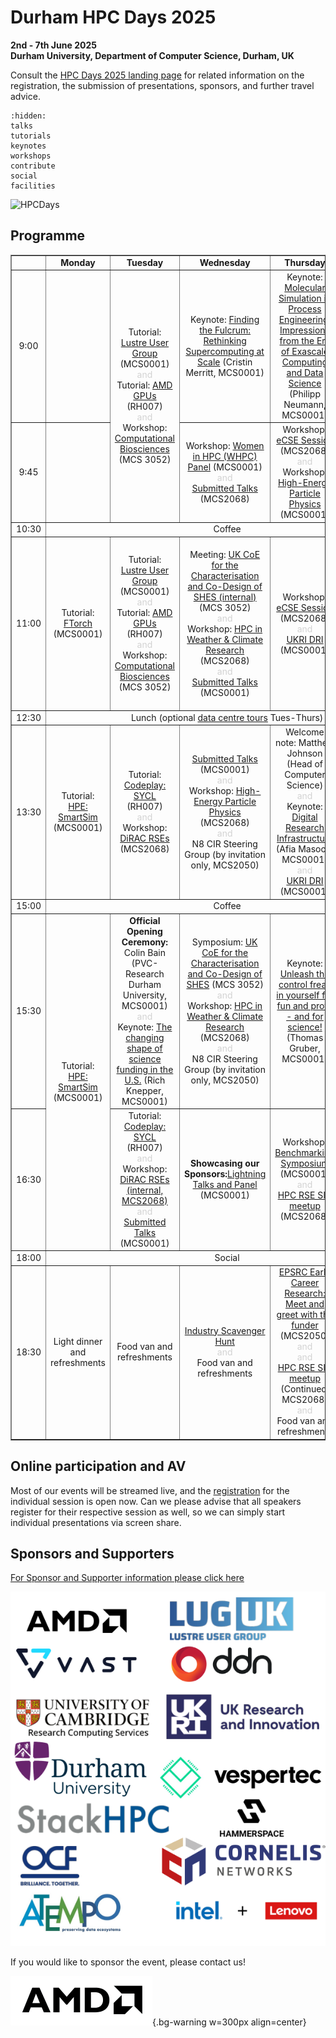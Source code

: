 # Durham HPC Days 2025
**2nd - 7th June 2025**\
**Durham University, Department of Computer Science, Durham, UK**

Consult the [HPC Days 2025 landing page](https://www.durham.ac.uk/research/institutes-and-centres/data-science/events-/durham---hpc-days/) for related information on the registration, the submission of presentations, sponsors, and further travel advice.

```{toctree}
:hidden:
talks
tutorials
keynotes
workshops
contribute
social
facilities
```

![HPCDays](../images/HPC-days-pic.png)

## Programme

<!-- <table border="1" cellspacing="0" cellpadding="5"> -->
<table border="1" style="width: 100%; text-align: center;">
<tr>
  <td></td>
  <td><b>Monday </b></td>
  <td><b>Tuesday </b></td>
  <td><b>Wednesday </b></td>
  <td><b>Thursday </b></td>
  <td><b>Friday </b></td>
  <td><b>Saturday </b></td>
</tr>
<tr>
  <td> 9:00 </td>
  <td> </td>
  <td rowspan="2"> 
    Tutorial: <a href="tutorials.html#lustre-user-group-darshan-profiling-on-lustre">Lustre User Group</a> (MCS0001) 
    <br /><div style="color:LightGrey;font-size=50%">and</div>  
    Tutorial: <a href="tutorials.html#amd-gpus-simplify-your-hpc-application-port-to-gpus-openmp-and-managed-memory-on-amd-mi300a-and-mi300x">AMD GPUs</a> (RH007) 
    <br /><div style="color:LightGrey;font-size=50%">and</div> 
    Workshop: <a href="workshops.html#computational-biosciences">Computational Biosciences</a> (MCS 3052)
  </td>
  <td> Keynote: <a href="keynotes.html#cristin-merritt-chief-marketing-officer-alces-flight-ltd">Finding the Fulcrum: Rethinking Supercomputing at Scale</a> (Cristin Merritt, MCS0001)</td>
  <td> Keynote: <a href="keynotes.html#prof-dr-philipp-neumann">Molecular Simulation in Process Engineering: Impressions from the Era of Exascale Computing and Data Science</a> (Philipp Neumann, MCS0001) </td>
  <td> Keynote: <a href="keynotes.html#dr-katy-clough-stfc-ernest-rutherford-research-fellow">Challenges and Opportunities in HPC for Numerical Relativity</a> (Katy Clough, MCS0001) </td>
  <td rowspan=13> <a href="social.html">Join us for our Saturday Social!</a> </td>
</tr>
<tr>
  <td> 9:45 </td>
  <td>  </td>
  <td> 
    Workshop: <a href="workshops.html#women-in-hpc-whpc">Women in HPC (WHPC) Panel</a> (MCS0001)
    <br /><div style="color:LightGrey;font-size=50%">and</div> 
    <a href="talks.html#wednesday-4-june-2025-09-45-to-10-30">Submitted Talks</a> (MCS2068)
  </td>
  <td> 
    Workshop: <a href="workshops.html#ecse-session">eCSE Session</a> (MCS2068) 
    <br /><div style="color:LightGrey;font-size=50%">and</div>
    Workshop: <a href="workshops.html#id1">High-Energy Particle Physics</a> (MCS0001)
  </td>
  <td> 
    Workshop: <a href="workshops.html#numerical-relativity">Numerical Relativity</a> (MCS0001)
    <br /><div style="color:LightGrey;font-size=50%">and</div>
    Workshop: <a href="workshops.html#id2">Benchmarking Symposium</a> (MCS2068) 
  </td>
</tr> 
<tr>
  <td> 10:30 </td>
  <td colspan="5" align="center">Coffee</td>
</tr>
<tr>
  <td> 11:00 </td>
  <td> Tutorial: <a href="tutorials.html#iccs-ftorch">FTorch</a> (MCS0001) </td>
  <td> 
    Tutorial: <a href="tutorials.html#lustre-user-group-darshan-profiling-on-lustre">Lustre User Group</a> (MCS0001)  
    <br /><div style="color:LightGrey;font-size=50%">and</div> 
    Tutorial: <a href="tutorials.html#amd-gpus-simplify-your-hpc-application-port-to-gpus-openmp-and-managed-memory-on-amd-mi300a-and-mi300x">AMD GPUs</a> (RH007)
    <br /><div style="color:LightGrey;font-size=50%">and</div> 
    Workshop: <a href="workshops.html#computational-biosciences">Computational Biosciences</a> (MCS 3052)
  </td>
  <td> 
    Meeting: <a href="dri.html">UK CoE for the Characterisation and Co-Design of SHES (internal)</a> (MCS 3052) 
    <br /><div style="color:LightGrey;font-size=50%">and</div> 
    Workshop: <a href="workshops.html#hpc-in-weather-climate-research">HPC in Weather & Climate Research</a> (MCS2068) 
    <br /><div style="color:LightGrey;font-size=50%">and</div> 
    <a href="talks.html#wednesday-4-june-2025-11-00-to-12-30">Submitted Talks</a> (MCS0001)
  </td>
  <td> 
    Workshop: <a href="workshops.html#ecse-session">eCSE Session</a> (MCS2068) 
    <br /><div style="color:LightGrey;font-size=50%">and</div>
    <a href="dri.html">UKRI DRI</a> (MCS0001) 
  </td>
  <td> 
    Workshop: <a href="workshops.html#numerical-relativity">Numerical Relativity</a> (MCS0001)  
    <br /><div style="color:LightGrey;font-size=50%">and</div>
    Workshop: <a href="workshops.html#id3">Women in HPC (WHPC) </a> (MCS2068) 
    <br /><div style="color:LightGrey;font-size=50%">and</div>
    EPSRC: Meet the funder (please arrange 1:1s beforehand) (MCS 3052)
  </td>
</tr> 
<tr>
  <td> 12:30 </td>
  <td colspan="5" align="center">Lunch (optional <a href="datacentre.html">data centre tours</a> Tues-Thurs)</td>
</tr>
<tr>
  <td> 13:30 </td>
  <td> Tutorial: <a href="tutorials.html#hpe-smartsim"> HPE: SmartSim</a> (MCS0001) </td>
  <td> 
    Tutorial: <a href="tutorials.html#codeplay-accelerate-your-code-on-gpus-and-more-using-c-and-sycl">Codeplay: SYCL</a> (RH007)
    <br /><div style="color:LightGrey;font-size=50%">and</div> 
    Workshop: <a href="workshops.html#dirac-rses"> DiRAC RSEs </a> (MCS2068)
  </td>
  <td> 
    <a href="talks.html#wednesday-4-june-2025-13-30-to-15-00">Submitted Talks</a> (MCS0001) 
    <br /><div style="color:LightGrey;font-size=50%">and</div> 
    Workshop: <a href="workshops.html#hpc-htc-in-high-energy-physics">High-Energy Particle Physics</a> (MCS2068)
    <br /><div style="color:LightGrey;font-size=50%">and</div>
    N8 CIR Steering Group (by invitation only, MCS2050)
  </td>
  <td> 
    Welcome note: Matthew Johnson (Head of Computer Science)
    <br /><div style="color:LightGrey;font-size=50%">and</div> 
    Keynote: <a href="dri.html">Digital Research Infrastructure</a> <br /> (Afia Masood, MCS0001) 
    <br /><div style="color:LightGrey;font-size=50%">and</div> 
    <a href="dri.html">UKRI DRI</a> (MCS0001) 
  </td>
  <td> 
    Workshop: <a href="workshops.html#cosec">CoSeC</a> (MCS0001) 
    <br /><div style="color:LightGrey;font-size=50%">and</div>
    Workshop: <a href="workshops.html#id4">Particle physics</a> (MCS2068) </td>
</tr> 
<tr>
  <td> 15:00 </td>
  <td colspan="5" align="center">Coffee</td>
</tr>
<tr>
  <td> 15:30 </td>
  <td rowspan="2"> Tutorial: <a href="tutorials.html#hpe-smartsim"> HPE: SmartSim</a> (MCS0001) </td>
  <td> 
    <b>Official Opening Ceremony:</b> <br /> Colin Bain (PVC-Research Durham University, MCS0001) 
     <br /><div style="color:LightGrey;font-size=50%">and</div> 
     Keynote: <a href="keynotes.html#knepper">The changing shape of science funding in the U.S.</a> (Rich Knepper, MCS0001)
  </td>
  <td> 
    Symposium: <a href="dri.html">UK CoE for the Characterisation and Co-Design of SHES</a> (MCS 3052)
    <br /><div style="color:LightGrey;font-size=50%">and</div> 
    Workshop: <a href="workshops.html#hpc-in-weather-climate-research">HPC in Weather & Climate Research</a> (MCS2068) 
    <br /><div style="color:LightGrey;font-size=50%">and</div>
    N8 CIR Steering Group (by invitation only, MCS2050)
  </td>
  <td> 
    Keynote: <a href="keynotes.html#thomas-gruber-regionales-rechenzentrum-erlangen-rrze">Unleash the control freak in yourself for fun and profit - and for science!</a> (Thomas Gruber, MCS0001) </td>
  <td> Panel: <a href="workshops.html#cosec">Creating a cohesive distributed Digital Research Infrastructure</a> (MCS0001) </td>
</tr>
<tr>
  <td> 16:30 </td>
  <td> 
    Tutorial: <a href="tutorials.html#codeplay-accelerate-your-code-on-gpus-and-more-using-c-and-sycl">Codeplay: SYCL</a> (RH007) 
    <br /><div style="color:LightGrey;font-size=50%">and</div>  
    Workshop: <a href="workshops.html#dirac-rses">DiRAC RSEs (internal, MCS2068)</a>  
    <br /><div style="color:LightGrey;font-size=50%">and</div>
    <a href="talks.html#tuesday-3-june-2025-16-30-to-17-50">Submitted Talks</a> (MCS0001) </td>
  <td> 
    <b>Showcasing our Sponsors:</b><a href="lightning.html">Lightning Talks and Panel</a> (MCS0001)
  </td>
  <td>
    Workshop: <a href="workshops.html#benchmarking-symposium-benchmarking-of-hpc-systems-for-simulation-and-ai">Benchmarking Symposium</a> (MCS0001)
    <br /><div style="color:LightGrey;font-size=50%">and</div>
    <a href="workshops.html#hpc-rse-sig-meet-up">HPC RSE SIG meetup</a> (MCS2068)
  </td>
</tr>
<tr>
  <td> 18:00 </td>
  <td colspan="5" align="center">Social</td>
</tr>
<tr>
  <td>18:30</td>
  <td> Light dinner and refreshments </td>
  <td> Food van and refreshments </td>
  <td>
    <a href="lightning.html#scavenger-hunt">Industry Scavenger Hunt</a>
    <br /><div style="color:LightGrey;font-size=50%">and</div>
    Food van and refreshments
  </td>
  <td>
    <a href="keynotes.html#christian-oganbule-epsrc">EPSRC Early Career Research: Meet and greet with the funder</a> (MCS2050)
    <br /><div style="color:LightGrey;font-size=50%">and</div>
    <div style="color:LightGrey;font-size=50%">and</div><a href="workshops.html#hpc-rse-sig-meet-up">HPC RSE SIG meetup</a> <br />(Continued, MCS2068)
    <br /><div style="color:LightGrey;font-size=50%">and</div>
    Food van and refreshments
  </td>
</tr>
</table>

## Online participation and AV

Most of our events will be streamed live, and the [registration](https://www.canva.com/design/DAGoFjE29xE/L3GYz3LL3ZLcomD9ArYXig/view) for the individual session is open now.
Can we please advise that all speakers register for their respective session as well, so we can simply start individual presentations via screen share.

## Sponsors and Supporters

[For Sponsor and Supporter information please click here](sponsor.md)

![Sponsors](../images/logos.png)



If you would like to sponsor the event, please contact us!

![AnimatedSponsors](../images/animatedhpcdayslogo.gif){.bg-warning w=300px align=center}

